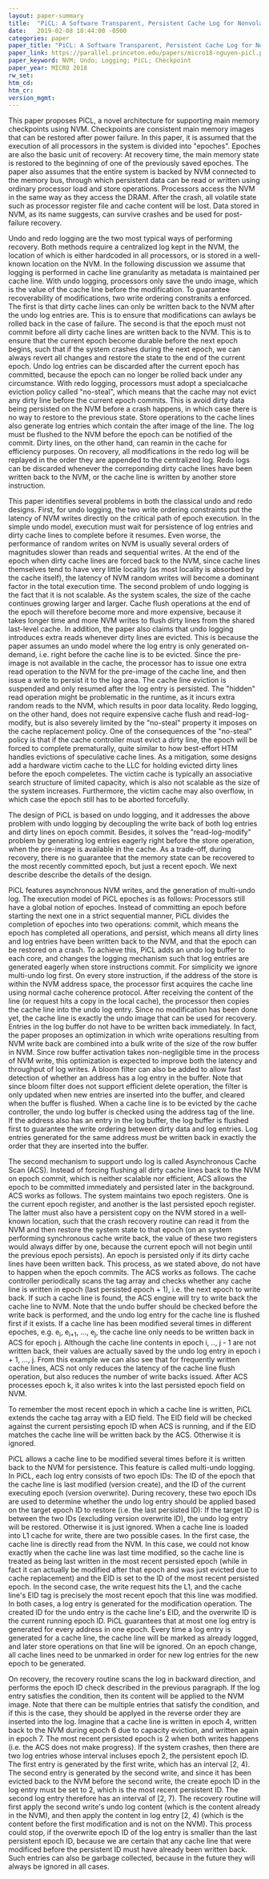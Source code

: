 ```yaml
---
layout: paper-summary
title:  "PiCL: A Software Transparent, Persistent Cache Log for Nonvolatile Main Memory"
date:   2019-02-08 18:44:00 -0500
categories: paper
paper_title: "PiCL: A Software Transparent, Persistent Cache Log for Nonvolatile Main Memory"
paper_link: https://parallel.princeton.edu/papers/micro18-nguyen-picl.pdf
paper_keyword: NVM; Undo; Logging; PiCL; Checkpoint
paper_year: MICRO 2018
rw_set: 
htm_cd: 
htm_cr: 
version_mgmt: 
---  
```


This paper proposes PiCL, a novel architecture for supporting main memory checkpoints using NVM. Checkpoints are consistent 
main memory images that can be restored after power failure. In this paper, it is assumed that the execution of 
all processors in the system is divided into "epoches". Epoches are also the basic unit of recovery: At recovery time,
the main memory state is restored to the beginning of one of the previously saved epoches. The paper also assumes
that the entire system is backed by NVM connected to the memory bus, through which persistent data can be read or 
written using ordinary processor load and store operations. Processors access the NVM in the same way as they access
the DRAM. After the crash, all volatile state such as processor register file and cache content will be lost. Data
stored in NVM, as its name suggests, can survive crashes and be used for post-failure recovery.

Undo and redo logging are the two most typical ways of performing recovery. Both methods require a centralized log kept
in the NVM, the location of which is either hardcoded in all processors, or is stored in a well-known location on the NVM. 
In the following discussion we assume that logging is performed in cache line granularity as metadata is maintained per
cache line. With undo logging, processors only save the undo image, which is the value of the cache line before the modification.
To guarantee recoverability of modifications, two write ordering constranits a enforced. The first is that dirty cache
lines can only be written back to the NVM after the undo log entries are. This is to ensure that modifications can awlays 
be rolled back in the case of failure. The second is that the epoch must not commit before all dirty cache lines are 
written back to the NVM. This is to ensure that the current epoch become durable before the next epoch begins, such that
if the system crashes during the next epoch, we can always revert all changes and restore the state to the end of the 
current epoch. Undo log entries can be discarded after the current epoch has committed, because the epoch can no longer
be rolled back under any circumstance. With redo logging, processors must adopt a specialcache eviction policy called "no-steal",
which means that the cache may not evict any dirty line before the current epoch commits. This is avoid dirty data being 
persisted on the NVM before a crash happens, in which case there is no way to restore to the previous state. Store 
operations to the cache lines also generate log entries which contain the after image of the line. The log must be flushed
to the NVM before the epoch can be notified of the commit. Dirty lines, on the other hand, can reamin in the cache
for efficiency purposes. On recovery, all modifications in the redo log will be replayed in the order they are appended
to the centralized log. Redo logs can be discarded whenever the correponding dirty cache lines have been written back
to the NVM, or the cache line is written by another store instruction. 

This paper identifies several problems in both the classical undo and redo designs. First, for undo logging, the two
write ordering constraints put the latency of NVM writes directly on the critical path of epoch execution. In the simple
undo model, execution must wait for persistence of log entries and dirty cache lines to complete before it resumes. Even worse,
the performance of random writes on NVM is usually several orders of magnitudes slower than reads and sequential writes.
At the end of the epoch when dirty cache lines are forced back to the NVM, since cache lines themselves tend to have very 
little locality (as most locality is absorbed by the cache itself), the latency of NVM random writes will become a dominant 
factor in the total execution time. The second problem of undo logging is the fact that it is not scalable. As the system 
scales, the size of the cache continues growing larger and larger. Cache flush operations at the end of the epoch will 
therefore become more and more expensive, because it takes longer time and more NVM writes to flush dirty lines from
the shared last-level cache. In addition, the paper also claims that undo logging introduces extra reads whenever dirty
lines are evicted. This is because the paper assumes an undo model where the log entry is only generated on-demand, i.e. right
before the cache line is to be evicted. Since the pre-image is not available in the cache, the processor has to issue 
one extra read operation to the NVM for the pre-image of the cache line, and then issue a write to persist it to the 
log area. The cache line eviction is suspended and only resumed after the log entry is persisted. The "hidden" read operation
might be problematic in the runtime, as it incurs extra random reads to the NVM, which results in poor data locality.
Redo logging, on the other hand, does not require expensive cache flush and read-log-modify, but is also severely limited 
by the "no-steal" property it imposes on the cache replacement policy. One of the consequences of the "no-steal" policy 
is that if the cache controller must evict a dirty line, the epoch will be forced to complete prematurally, quite similar
to how best-effort HTM handles evictions of speculative cache lines. As a mitigation, some designs add a hardware victim 
cache to the LLC for holding evicted dirty lines before the epoch compeletes. The victim cache is typically an associative
search structure of limited capacity, which is also not scalable as the size of the system increases. Furthermore, the victim
cache may also overflow, in which case the epoch still has to be aborted forcefully.

The design of PiCL is based on undo logging, and it addresses the above problem with undo logging by decoupling the write back
of both log entries and dirty lines on epoch commit. Besides, it solves the "read-log-modify" problem by generating log entries
eagerly right before the store operation, when the pre-image is available in the cache. As a trade-off, during recovery, there is 
no guarantee that the memory state can be recovered to the most recently committed epoch, but just a recent epoch. We next describe
describe the details of the design.

PiCL features asynchronous NVM writes, and the generation of multi-undo log. The execution model of PiCL epoches is as follows:
Processors still have a global notion of epoches. Instead of committing an epoch before starting the next one in a strict
sequential manner, PiCL divides the completion of epoches into two operations: commit, which means the epoch has completed
all operations, and persist, which means all dirty lines and log entries have been written back to the NVM, and that the 
epoch can be restored on a crash. To achieve this, PiCL adds an undo log buffer to each core, and changes the logging mechanism
such that log entries are generated eagerly when store instructions commit. For simplicity we ignore multi-undo log first.
On every store instruction, if the address of the store is within the NVM address space, the processor first acquires the 
cache line using normal cache coherence protocol. After receiving the content of the line (or request hits a copy in the 
local cache), the processor then copies the cache line into the undo log entry. Since no modification has been done yet, 
the cache line is exactly the undo image that can be used for recovery. Entries in the log buffer do not have to be written
back immediately. In fact, the paper proposes an optimization in which write operations resulting from NVM write back
are combined into a bulk write of the size of the row buffer in NVM. Since row buffer activation takes non-negligible time 
in the process of NVM write, this optimization is expected to improve both the latency and throughput of log writes. 
A bloom filter can also be added to allow fast detection of whether an address has a log entry in the buffer. Note that since
bloom filter does not support efficient delete operation, the filter is only updated when new entries are inserted into
the buffer, and cleared when the buffer is flushed. When a cache line is to be evicted by the cache controller, the undo 
log buffer is checked using the address tag of the line. If the address also has an entry in the log buffer, the log buffer 
is flushed first to guarantee the write ordering between dirty data and log entries. Log entries generated for the 
same address must be written back in exactly the order that they are inserted into the buffer. 

The second mechanism to support undo log is called Asynchronous Cache Scan (ACS). Instead of forcing flushing all dirty cache 
lines back to the NVM on epoch commit, which is neither scalable nor efficient, ACS allows the epoch to be committed 
immediately and persisted later in the background. ACS works as follows. The system maintains two epoch registers. One is
the current epoch register, and another is the last persisted epoch register. The latter must also have a persistent copy
on the NVM stored in a well-known location, such that the crash recovery routine can read it from the NVM and then restore
the system state to that epoch (on an system performing synchronous cache write back, the value of these two registers would
always differ by one, because the current epoch will not begin until the previous epoch persists). An epoch is persisted 
only if its dirty cache lines have been written back. This process, as we stated above, do not have to happen when the 
epoch commits. The ACS works as follows. The cache controller periodically scans the tag array and checks whether any cache 
line is written in epoch (last persisted epoch + 1), i.e. the next epoch to write back. If such a cache line is found, 
the ACS engine will try to write back the cache line to NVM. Note that the undo buffer should be checked before the 
write back is performed, and the undo log entry for the cache line is flushed first if it exists. If a cache line has been 
modified several times in different epoches, e.g. e<sub>i</sub>, e<sub>i+1</sub>, ..., e<sub>j</sub>, the cache line 
only needs to be written back in ACS for epoch j. Although the cache line contents in epoch i, .., j - 1 are not written back,
their values are actually saved by the undo log entry in epoch i + 1, ..., j. From this example we can also see that for 
frequently written cache lines, ACS not only reduces the latency of the cache line flush operation, but also reduces the 
number of write backs issued. After ACS processes epoch k, it also writes k into the last persisted epoch field on NVM. 

To remember the most recent epoch in which a cache line is written, PiCL extends the cache tag array with a EID field.
The EID field will be checked against the current persisting epoch ID when ACS is running, and if the EID matches the 
cache line will be written back by the ACS. Otherwise it is ignored. 

PiCL allows a cache line to be modified several times before it is written back to the NVM for persistence. This feature 
is called multi-undo logging. In PiCL, each log entry consists of two epoch IDs: The ID of the epoch that the cache line is 
last modified (version create), and the ID of the current executing epoch (version overwrite). During recovery, these two epoch
IDs are used to determine whether the undo log entry should be applied based on the target epoch ID to restore (i.e. the 
last persisted ID): If the target ID is between the two IDs (excluding version overwrite ID), the undo log entry will be 
restored. Otherwise it is just ignored. When a cache line is loaded into L1 cache for write, there are two possible cases. 
In the first case, the cache line is directly read from the NVM. In this case, we could not know exactly when the cache 
line was last time modified, so the cache line is treated as being last written in the most recent persisted epoch (while 
in fact it can actually be modified after that epoch and was just evicted due to cache replacement) and the EID is set to
the ID of the most recent persisted epoch. In the second case, the write request hits the L1, and the cache line's EID tag 
is precisely the most recent epoch that this line was modified. In both cases, a log entry is generated for the modification 
operation. The created ID for the undo entry is the cache line's EID, and the overwrite ID is the current running epoch ID.
PiCL guarantees that at most one log entry is generated for every address in one epoch. Every time a log entry is generated
for a cache line, the cache line will be marked as already logged, and later store operations on that line will be ignored. 
On an epoch change, all cache lines need to be unmarked in order for new log entries for the new epoch to be generated.

On recovery, the recovery routine scans the log in backward direction, and performs the epoch ID check described 
in the previous paragraph. If the log entry satisfies the condition, then its content will be applied to the NVM image.
Note that there can be multiple entries that satisfy the condition, and if this is the case, they should be applyed
in the reverse order they are inserted into the log. Imagine that a cache line is written in epoch 4, written back
to the NVM during epoch 6 due to capacity eviction, and written again in epoch 7. The most recent persisted epoch
is 2 when both writes happens (i.e. the ACS does not make progress). If the system crashes, then there are two log entries 
whose interval incluses epoch 2, the persistent epoch ID. The first entry is generated by the first write, which 
has an interval [2, 4). The second entry is generated by the second write, and since it has been evicted back to the NVM
before the second write, the create epoch ID in the log entry must be set to 2, which is the most recent persistent ID.
The second log entry therefore has an interval of [2, 7). The recovery routine will first apply the second write's undo
log content (which is the content already in the NVM), and then apply the content in log entry [2, 4) (which is the content
before the first modification and is not on the NVM). This process could stop, if the overwrite epoch ID of the log entry
is smaller than the last persistent epoch ID, because we are certain that any cache line that were modificed before 
the persistent ID must have already been written back. Such entries can also be garbage collected, because in the future 
they will always be ignored in all cases.
